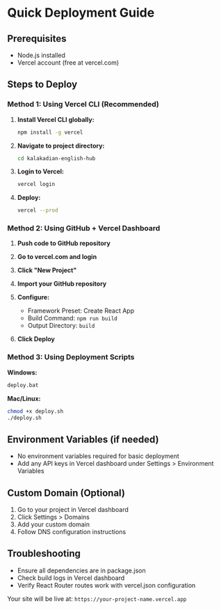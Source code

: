 # Quick Deployment Guide

## Prerequisites
- Node.js installed
- Vercel account (free at vercel.com)

## Steps to Deploy

### Method 1: Using Vercel CLI (Recommended)

1. **Install Vercel CLI globally:**
   ```bash
   npm install -g vercel
   ```

2. **Navigate to project directory:**
   ```bash
   cd kalakadian-english-hub
   ```

3. **Login to Vercel:**
   ```bash
   vercel login
   ```

4. **Deploy:**
   ```bash
   vercel --prod
   ```

### Method 2: Using GitHub + Vercel Dashboard

1. **Push code to GitHub repository**

2. **Go to vercel.com and login**

3. **Click "New Project"**

4. **Import your GitHub repository**

5. **Configure:**
   - Framework Preset: Create React App
   - Build Command: `npm run build`
   - Output Directory: `build`

6. **Click Deploy**

### Method 3: Using Deployment Scripts

**Windows:**
```bash
deploy.bat
```

**Mac/Linux:**
```bash
chmod +x deploy.sh
./deploy.sh
```

## Environment Variables (if needed)
- No environment variables required for basic deployment
- Add any API keys in Vercel dashboard under Settings > Environment Variables

## Custom Domain (Optional)
1. Go to your project in Vercel dashboard
2. Click Settings > Domains
3. Add your custom domain
4. Follow DNS configuration instructions

## Troubleshooting
- Ensure all dependencies are in package.json
- Check build logs in Vercel dashboard
- Verify React Router routes work with vercel.json configuration

Your site will be live at: `https://your-project-name.vercel.app`
